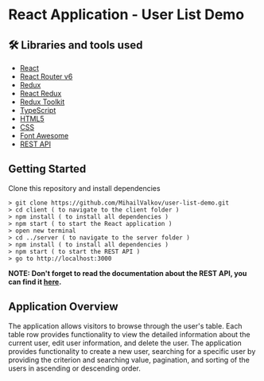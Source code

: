 # React Application - User List Demo

## 🛠 Libraries and tools used
- [React](https://reactjs.org/)
- [React Router v6](https://reactrouter.com/)
- [Redux](https://redux.js.org/)
- [React Redux](https://react-redux.js.org/)
- [Redux Toolkit](https://redux-toolkit.js.org/)
- [TypeScript](https://www.typescriptlang.org/)
- [HTML5](https://developer.mozilla.org/en-US/docs/Glossary/HTML5)
- [CSS](https://developer.mozilla.org/en-US/docs/Web/CSS)
- [Font Awesome](https://fontawesome.com/v5.15/how-to-use/on-the-web/using-with/react)
- [REST API](https://github.com/MihailValkov/user-list-demo/blob/main/server/README.md)

## Getting Started
Clone this repository and install dependencies
```
> git clone https://github.com/MihailValkov/user-list-demo.git
> cd client ( to navigate to the client folder )
> npm install ( to install all dependencies )
> npm start ( to start the React application )
> open new terminal
> cd ../server ( to navigate to the server folder )
> npm install ( to install all dependencies )
> npm start ( to start the REST API )
> go to http://localhost:3000
```
**NOTE: Don't forget to read the documentation about the REST API, you can find it [here](https://github.com/MihailValkov/user-list-demo/blob/main/server/README.md).**


## Application Overview
The application allows visitors to browse through the user's table. Each table row provides functionality to view the detailed information about the current user, edit user information, and delete the user.
The application provides functionality to create a new user, searching for a specific user by providing the criterion and searching value, pagination, and sorting of the users in ascending or descending order.




